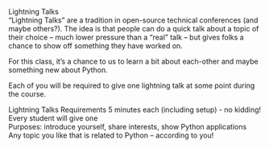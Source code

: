 Lightning Talks  
“Lightning Talks” are a tradition in open-source technical conferences (and maybe others?). The idea is that people can do a quick talk about a topic of their choice – much lower pressure than a “real” talk – but gives folks a chance to show off something they have worked on.

For this class, it’s a chance to us to learn a bit about each-other and maybe something new about Python.

Each of you will be required to give one lightning talk at some point during the course.

Lightning Talks Requirements
5 minutes each (including setup) - no kidding!  
Every student will give one  
Purposes: introduce yourself, share interests, show Python applications  
Any topic you like that is related to Python – according to you!  